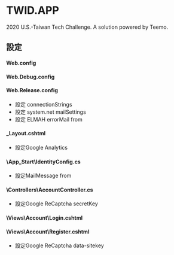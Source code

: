 # TWID.APP
2020 U.S.-Taiwan Tech Challenge. A solution powered by Teemo.

## 設定
#### Web.config
#### Web.Debug.config
#### Web.Release.config
* 設定 connectionStrings
* 設定 system.net mailSettings
* 設定 ELMAH errorMail from

#### _Layout.cshtml
* 設定Google Analytics

#### \App_Start\IdentityConfig.cs
* 設定MailMessage from

#### \Controllers\AccountController.cs
* 設定Google ReCaptcha secretKey

#### \Views\Account\Login.cshtml
#### \Views\Account\Register.cshtml
* 設定Google ReCaptcha data-sitekey

 
